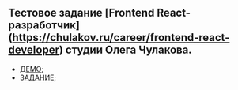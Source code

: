 ## Тестовое задание [Frontend React-разработчик] (https://chulakov.ru/career/frontend-react-developer) студии Олега Чулакова.
+ [ДЕМО](https://sargares22.github.io/chulakov-test/);
+ [ЗАДАНИЕ](https://docs.google.com/document/d/16R8nSCMZRogq0vPvp6OssxeCDBL1tUNqYH8bEdrJXyI/edit);